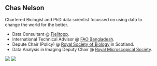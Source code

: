 ## Chas Nelson

Chartered Biologist and PhD data scientist focussed on using data to change the world for the better.

* Data Consultant @ [Fjelltopp](https://www.fjelltopp.org/).
* International Technical Advisor @ [FAO Bangladesh](https://www.fao.org/).
* Depute Chair (Policy) @ [Royal Society of Biology](https://www.rsb.org.uk/) in Scotland. 
* Data Analysis in Imaging Deputy Chair @ [Royal Microscopical Society](https://www.rms.org.uk/community/science-sections/image-analysis.html). 

![](https://github-readme-stats.vercel.app/api?username=ChasNelson1990&show_icons=true&count_private=true&hide_border=true&include_all_commits=true&theme=dark&bg_color=00000000&custom_title=My%20stats)
![](https://github-readme-stats.vercel.app/api/top-langs/?username=ChasNelson1990&layout=compact&hide_border=true&langs_count=8&theme=dark&bg_color=00000000&custom_title=Languages%20in%20personal%20projects)
